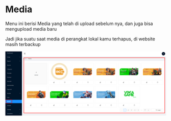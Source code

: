 # Media

Menu ini berisi Media yang telah di upload sebelum nya, dan juga bisa mengupload media baru

Jadi jika suatu saat media di perangkat lokal kamu terhapus, di website masih terbackup

![](<../.gitbook/assets/image (27).png>)
